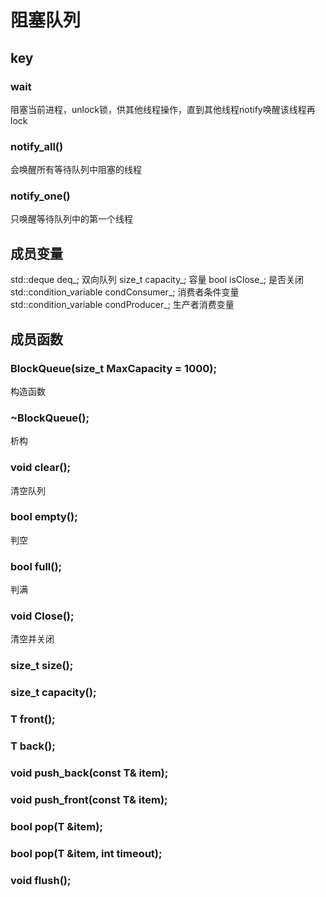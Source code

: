 # 阻塞队列
## key
### wait
阻塞当前进程，unlock锁，供其他线程操作，直到其他线程notify唤醒该线程再lock
### notify_all()
会唤醒所有等待队列中阻塞的线程
### notify_one()
只唤醒等待队列中的第一个线程
## 成员变量
std::deque<T> deq_;   双向队列
size_t capacity_;     容量
bool isClose_;        是否关闭
std::condition_variable condConsumer_; 消费者条件变量
std::condition_variable condProducer_; 生产者消费变量

## 成员函数
### BlockQueue(size_t MaxCapacity = 1000);
构造函数
### ~BlockQueue();
析构
### void clear();
清空队列
### bool empty();
判空
### bool full();
判满
### void Close();
清空并关闭
### size_t size();
### size_t capacity();
### T front();
### T back();
### void push_back(const T& item);
### void push_front(const T& item);
### bool pop(T &item);
### bool pop(T &item, int timeout);
### void flush();